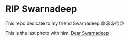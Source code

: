 # RIP Swarnadeep

This repo dedicate to my friend Swarnadeep.😫😫😩😖😞

This is the last photo with him.
[Dear Swarnadeep](https://drive.google.com/file/d/1B1rsgPZJAnUzSfO54J_BYrpY0dU9TLTs/view?usp=drivesdk)
